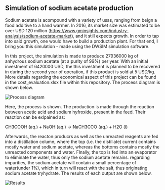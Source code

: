## Simulation of sodium acetate production ##

Sodium acetate is acompound with a variety of usas, ranging from beign a food additive to a hand warmer. In 2016, its market size was estimated to be over USD 120 million (https://www.gminsights.com/industry-analysis/sodium-acetate-market), and it still expects growth. In order to tap into said growth, one would have to build a production plant.
For that end, I bring you this simulation - made using the DWSIM simulation software.

In this project, the simulation is made to produce 27936000 kg of anhydrous sodium acetate (at a purity of 99%) per year. With an initial investment of 6420000 USD, the this investment is planned to be recovered in during the second year of operation, if this product is sold at 5 USD/kg. More details regarding the economical aspect of this project can be found in the cost_evaluation.xlsx file within this repository. The process diagram is shown below.

![Process diagram](https://github.com/hzeri/general/blob/main/sodium_acetate_production/process%20diagram.PNG)

Here, the process is shown. The production is made through the reaction between acetic acid and sodium hyfroxide, present in the feed. Their reaction can be exlpained as:

CH3COOH (aq.) + NaOH (aq.) -> NaCH3COO (aq.) + H2O (l)

Afterwards, the reacton producrs as well as the unreacted reagents are fed into a distillation column, where the top (i.e. the distillate) current contains mostly water and sodium acetate, whereas the bottoms contains mostly the unreacted components and water. FInally, the top is fed into an evaporator to eliminate the water, thus only the sodium acetate remains. regarding impurities, the sodium acetate will contain a small percentage of water(under 1%), which in turn will react with the salt, thus originating sodium acetate tryhydrate. The results of each output are shown below.

![Results](https://github.com/hzeri/general/blob/main/sodium_acetate_production/results.PNG)
